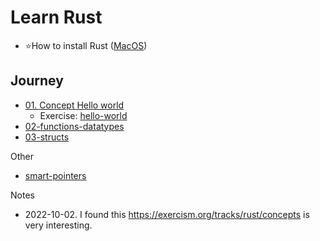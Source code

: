 # Learn Rust

* ⭐How to install Rust ([MacOS](installation/how-to-install-rust-on-macos.md))

## Journey

* [01. Concept Hello world](concepts/hello-world)
  * Exercise: [hello-world]()
* [02-functions-datatypes](lesson02-functions-datatypes)
* [03-structs](lesson03-structs)

Other

* [smart-pointers](smart-pointers)

Notes 

* 2022-10-02. I found this https://exercism.org/tracks/rust/concepts is very interesting. 